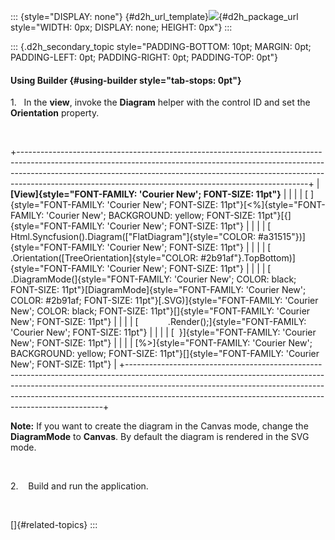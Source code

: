 ::: {style="DISPLAY: none"}
[](ms-xhelp:///?Id=d2h_url_template){#d2h_url_template}![](!package_url!){#d2h_package_url style="WIDTH: 0px; DISPLAY: none; HEIGHT: 0px"}
:::

::: {.d2h_secondary_topic style="PADDING-BOTTOM: 10pt; MARGIN: 0pt; PADDING-LEFT: 0pt; PADDING-RIGHT: 0pt; PADDING-TOP: 0pt"}
#### Using Builder {#using-builder style="tab-stops: 0pt"}

1.   In the **view**, invoke the **Diagram** helper with the control ID and set the **Orientation** property.

 

+------------------------------------------------------------------------------------------------------------------------------------------------------------------------------------------------------------------------------------------------------------------------------------------------------------------+
| **[View]{style="FONT-FAMILY: 'Courier New'; FONT-SIZE: 11pt"}**                                                                                                                                                                                                                                                  |
|                                                                                                                                                                                                                                                                                                                  |
| [ ]{style="FONT-FAMILY: 'Courier New'; FONT-SIZE: 11pt"}[\<%]{style="FONT-FAMILY: 'Courier New'; BACKGROUND: yellow; FONT-SIZE: 11pt"}[{]{style="FONT-FAMILY: 'Courier New'; FONT-SIZE: 11pt"}                                                                                                                   |
|                                                                                                                                                                                                                                                                                                                  |
| [      Html.Syncfusion().Diagram([\"FlatDiagram\"]{style="COLOR: #a31515"})]{style="FONT-FAMILY: 'Courier New'; FONT-SIZE: 11pt"}                                                                                                                                                                                |
|                                                                                                                                                                                                                                                                                                                  |
| [            .Orientation([TreeOrientation]{style="COLOR: #2b91af"}.TopBottom)]{style="FONT-FAMILY: 'Courier New'; FONT-SIZE: 11pt"}                                                                                                                                                                             |
|                                                                                                                                                                                                                                                                                                                  |
| [           .DiagramMode(]{style="FONT-FAMILY: 'Courier New'; COLOR: black; FONT-SIZE: 11pt"}[DiagramMode]{style="FONT-FAMILY: 'Courier New'; COLOR: #2b91af; FONT-SIZE: 11pt"}[.SVG)]{style="FONT-FAMILY: 'Courier New'; COLOR: black; FONT-SIZE: 11pt"}[]{style="FONT-FAMILY: 'Courier New'; FONT-SIZE: 11pt"} |
|                                                                                                                                                                                                                                                                                                                  |
| [            .Render();]{style="FONT-FAMILY: 'Courier New'; FONT-SIZE: 11pt"}                                                                                                                                                                                                                                    |
|                                                                                                                                                                                                                                                                                                                  |
| [  }]{style="FONT-FAMILY: 'Courier New'; FONT-SIZE: 11pt"}                                                                                                                                                                                                                                                       |
|                                                                                                                                                                                                                                                                                                                  |
| [%\>]{style="FONT-FAMILY: 'Courier New'; BACKGROUND: yellow; FONT-SIZE: 11pt"}[]{style="FONT-FAMILY: 'Courier New'; FONT-SIZE: 11pt"}                                                                                                                                                                            |
+------------------------------------------------------------------------------------------------------------------------------------------------------------------------------------------------------------------------------------------------------------------------------------------------------------------+

**Note:** If you want to create the diagram in the Canvas mode, change the **DiagramMode** to **Canvas**. By default the diagram is rendered in the SVG mode.

 

2.    Build and run the application.

 

[]{#related-topics}
:::

